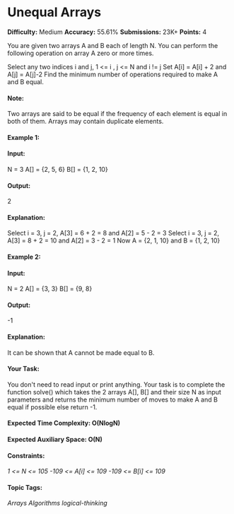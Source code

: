 # Unequal Arrays

**Difficulty:** Medium  **Accuracy:** 55.61%    **Submissions:** 23K+   **Points:** 4

You are given two arrays A and B each of length N. You can perform the following operation on array A zero or more times. 

Select any two indices i and j, 1 <= i , j <= N and i != j
Set A[i] = A[i] + 2 and A[j] = A[j]-2
Find the minimum number of operations required to make A and B equal.

#### Note:
Two arrays are said to be equal if the frequency of each element is equal in both of them.
Arrays may contain duplicate elements.

#### Example 1:

#### Input:
N = 3
A[] = {2, 5, 6}
B[] = {1, 2, 10}

#### Output: 
2

#### Explanation: 
Select i = 3, j = 2, A[3] = 6 + 2 = 8 and A[2] = 5 - 2 = 3
Select i = 3, j = 2, A[3] = 8 + 2 = 10 and A[2] = 3 - 2 = 1
Now A = {2, 1, 10} and B = {1, 2, 10}

#### Example 2:

#### Input:
N = 2
A[] = {3, 3}
B[] = {9, 8}

#### Output: 
-1

#### Explanation: 
It can be shown that A cannot be made equal to B.

#### Your Task: 
You don't need to read input or print anything. Your task is to complete the function solve() which takes the 2 arrays A[], B[] and their size N as input parameters and returns the minimum number of moves to make A and B equal if possible else return -1.

#### Expected Time Complexity: O(NlogN)
#### Expected Auxiliary Space: O(N)

#### Constraints:
*1 <= N <= 105*
*-109 <= A[i] <= 109*
*-109 <= B[i] <= 109*


#### Topic Tags:
*Arrays  Algorithms  logical-thinking*